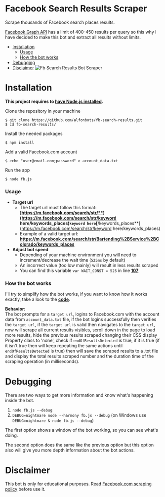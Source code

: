 # Facebook Search Results Scraper
Scrape thousands of Facebook search places results.

[Facebook Graph API](https://developers.facebook.com/docs/graph-api) has a limit of 400-450 results per query so this why I have decided to make this bot and extract all results without limits.

- [Installation](#installation)
  - [Usage](#usage)
  - [How the bot works](#how-the-bot-works)
- [Debugging](#debugging)
- [Disclaimer](#disclaimer)
![Fb Search Results Bot Scraper](https://i.imgur.com/Vac1qCi.png)

# Installation

**This project requires to [have Node.js installed](https://nodejs.org).**

Clone the repository in your machine 
```
$ git clone https://github.com/alfonbots/fb-search-results.git
$ cd fb-search-results/
```
Install the needed packages
```
$ npm install
```
Add a valid Facebook.com account
```
$ echo "user@email.com;password" > account_data.txt
```
Run the app
```
$ node fb.js
```
### Usage
- **Target url**
  - The target url must follow this format: <br> [**https://m.facebook.com/search/str/**](https://m.facebook.com/search/str/keyword here/keywords_places)``keyword here``[**/keywords_places**](https://m.facebook.com/search/str/keyword here/keywords_places)
  - Example of a valid target url: **https://m.facebook.com/search/str/Bartending%2BService%2BColorado/keywords_places**
- **Adjust bot speed**
  - Depending of your machine environment you will need to increment/decrease the wait time (``525ms`` by default)
  - An incorrect value (too low mainly) will result in less results scraped
  - You can find this variable ``var WAIT_CONST = 525`` in line [**107**](https://github.com/alfonbots/fb-search-results/blob/master/fb.js#L107)
 

### How the bot works

I'll try to simplify how the bot works, if you want to know how it works exactly, take a look to the [**code**](https://github.com/alfonbots/fb-search-results/blob/master/fb.js).


**Behavior:**<br>
The bot prompts for a ``target url``, logins to Facebook.com with the account data from ``account_data.txt`` file, if the bot logins successfully then verifies the ``target url``, if the ``target url`` is valid then navigates to the ``target url``, now will scrape all current results visibles, scroll down in the page to load more results, hide the previous results scraped changing their CSS display Property class to 'none', check if ``endOfResultsDetected`` is true, if it is true (if it isn't true then will keep repeating the same actions until ``endOfResultsDetected`` is true) then will save the scraped results to a .txt file and display the total results scraped number and the duration time of the scraping operation (in milliseconds).

# Debugging
There are two ways to get more information and know what's happening inside the bot.

1. ``node fb.js --debug``
2. ``DEBUG=nightmare node --harmony fb.js --debug`` (on Windows use ``DEBUG=nightmare & node fb.js --debug``)

The first option shows a window of the bot working, so you can see what's doing.

The second option does the same like the previous option but this option also will give you more depth information about the bot actions.

# Disclaimer
This bot is only for educational purposes. Read [Facebook.com scraping policy](https://www.facebook.com/apps/site_scraping_tos_terms.php) before use it.
